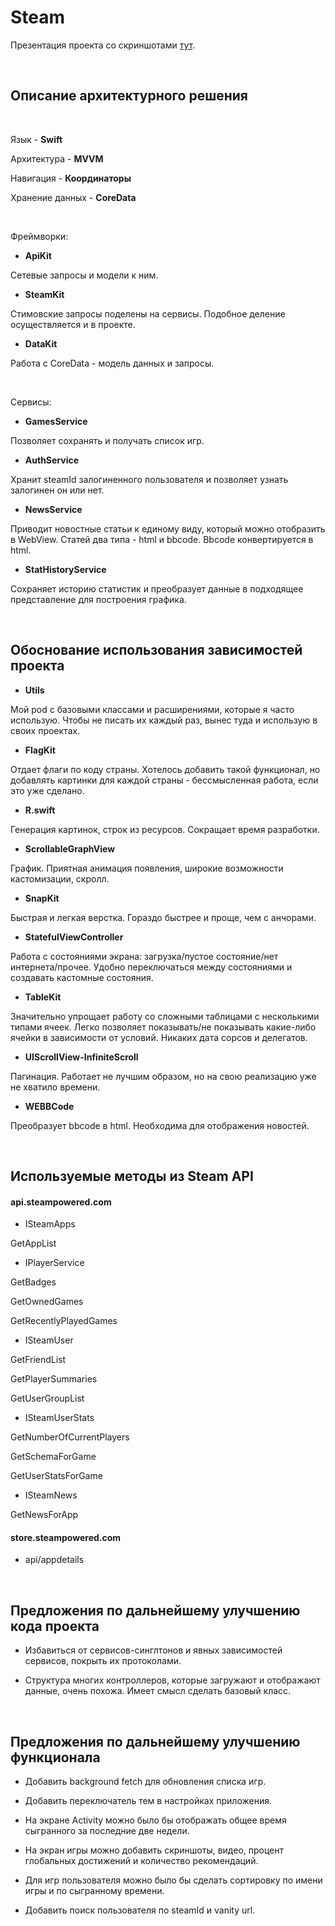 # Steam

Презентация проекта со скриншотами [тут](FEATURES.pdf).

<br/>

## Описание архитектурного решения

<br/>

Язык - **Swift**

Архитектура - **MVVM**

Навигация - **Координаторы**

Хранение данных - **CoreData**

<br/>
  
Фреймворки:

- **ApiKit**

Сетевые запросы и модели к ним.

- **SteamKit**

Стимовские запросы поделены на сервисы. Подобное деление осуществляется и в проекте.

- **DataKit**

Работа с CoreData - модель данных и запросы.

<br/>

Сервисы:

- **GamesService**

Позволяет сохранять и получать список игр.

- **AuthService**

Хранит steamId залогиненного пользователя и позволяет узнать залогинен он или нет.

- **NewsService**

Приводит новостные статьи к единому виду, который можно отобразить в WebView. Статей два типа - html и bbcode. Bbcode конвертируется в html.

- **StatHistoryService**

Сохраняет историю статистик и преобразует данные в подходящее представление для построения графика.

<br/>

## Обоснование использования зависимостей проекта

- **Utils**

Мой pod с базовыми классами и расширениями, которые я часто использую. Чтобы не писать их каждый раз, вынес туда и использую в своих проектах.

- **FlagKit**

Отдает флаги по коду страны. Хотелось добавить такой функционал, но добавлять картинки для каждой страны - бессмысленная работа, если это уже сделано.

- **R.swift**

Генерация картинок, строк из ресурсов. Сокращает время разработки.

- **ScrollableGraphView**

График. Приятная анимация появления, широкие возможности кастомизации, скролл.

- **SnapKit**

Быстрая и легкая верстка. Гораздо быстрее и проще, чем с анчорами.

- **StatefulViewController**

Работа с состояниями экрана: загрузка/пустое состояние/нет интернета/прочее. Удобно переключаться между состояниями и создавать кастомные состояния.

- **TableKit**

Значительно упрощает работу со сложными таблицами с несколькими типами ячеек. Легко позволяет показывать/не показывать какие-либо ячейки в зависимости от условий. Никаких дата сорсов и делегатов.

- **UIScrollView-InfiniteScroll**

Пагинация. Работает не лучшим образом, но на свою реализацию уже не хватило времени.

- **WEBBCode**

Преобразует bbcode в html. Необходима для отображения новостей.

<br/>

## Используемые методы из Steam API

#### api.steampowered.com

- ISteamApps

GetAppList

- IPlayerService

GetBadges

GetOwnedGames

GetRecentlyPlayedGames

- ISteamUser

GetFriendList

GetPlayerSummaries

GetUserGroupList

- ISteamUserStats

GetNumberOfCurrentPlayers

GetSchemaForGame

GetUserStatsForGame

- ISteamNews

GetNewsForApp

#### store.steampowered.com

- api/appdetails

<br/>

## Предложения по дальнейшему улучшению кода проекта

- Избавиться от сервисов-синглтонов и явных зависимостей сервисов, покрыть их протоколами.

- Структура многих контроллеров, которые загружают и отображают данные, очень похожа. Имеет смысл сделать базовый класс.

<br/>

## Предложения по дальнейшему улучшению функционала

- Добавить background fetch для обновления списка игр.

- Добавить переключатель тем в настройках приложения.

- На экране Activity можно было бы отображать общее время сыгранного за последние две недели.

- На экран игры можно добавить скриншоты, видео, процент глобальных достижений и количество рекомендаций.

- Для игр пользователя можно было бы сделать сортировку по имени игры и по сыгранному времени.

- Добавить поиск пользователя по steamId и vanity url.